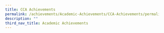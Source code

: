 ```yaml
---
title: CCA Achievements
permalink: /achievements/Academic-Achievements/CCA-Achievements/permalink/
description: ""
third_nav_title: Academic Achievements
---
```

